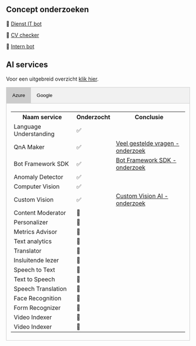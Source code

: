 ## Concept onderzoeken

🤖 [Dienst IT bot][Dienst it bot.zip]

📝 [CV checker][CV Checker.zip]

💬 [Intern bot][Internbot.zip]


## AI services 

Voor een uitgebreid overzicht [klik hier][Overzicht AI service onderzoek.xlsx].

<!-- Tab links -->
<div class="tab">
  <button class="tablinks active" onclick="openCity(event, 'Azure')">Azure</button>
  <button class="tablinks" onclick="openCity(event, 'Google')">Google</button>
</div>

<!-- Tab content -->
<div id="Azure" class="tabcontent" style="display: block;">
  <table style="margin-left: auto; margin-right: auto;">
    <tr>
        <th>Naam service</th>
        <th>Onderzocht</th>
        <th>Conclusie</th>
    </tr>
    <tr>
        <td>Language Understanding</td>
        <td>✅</td>
        <td></td>
    </tr>
    <tr>
        <td>QnA Maker</td>
        <td>✅</td>
        <td><a href="https://github.com/teundeclercq/Research-AI-services/files/5770429/Dienst.it.bot.zip">Veel gestelde vragen - onderzoek</a></td>
    </tr>
    <tr>
        <td>Bot Framework SDK</td>
        <td>✅</td>
        <td><a href="https://github.com/teundeclercq/Research-AI-services/files/5769467/BotFramework.SDK.Microsoft.Azure.zip">Bot Framework SDK - onderzoek</a></td>
    </tr>
    <tr>
        <td>Anomaly Detector</td>
        <td>✅</td>
        <td></td>
    </tr>
    <tr>
        <td>Computer Vision</td>
        <td>✅</td>
        <td></td>
    </tr>
    <tr>
        <td>Custom Vision</td>
        <td>✅</td>
        <td><a href="https://github.com/teundeclercq/Research-AI-services/files/5768963/Onderzoek.customAI.pdf">Custom Vision AI - onderzoek</a></td>
    </tr>
    <tr>
        <td>Content Moderator</td>
        <td>🚫</td>
        <td></td>
    </tr>
    <tr>
        <td>Personalizer</td>
        <td>🚫</td>
        <td></td>
    </tr>
    <tr>
        <td>Metrics Advisor</td>
        <td>🚫</td>
        <td></td>
    </tr>
    <tr>
        <td>Text analytics</td>
        <td>🚫</td>
        <td></td>
    </tr>
    <tr>
        <td>Translator</td>
        <td>🚫</td>
        <td></td>
    </tr>    
    <tr>
        <td>Insluitende lezer</td>
        <td>🚫</td>
        <td></td>
    </tr>
    <tr>
        <td>Speech to Text</td>
        <td>🚫</td>
        <td></td>
    </tr>
    <tr>
        <td>Text to Speech</td>
        <td>🚫</td>
        <td></td>
    </tr>
    <tr>
        <td>Speech Translation </td>
        <td>🚫</td>
        <td></td>
    </tr>
    <tr>
        <td>Face Recognition</td>
        <td>🚫</td>
        <td></td>
    </tr>
    <tr>
        <td>Form Recognizer</td>
        <td>🚫</td>
        <td></td>
    </tr>
    <tr>
        <td>Video Indexer</td>
        <td>🚫</td>
        <td></td>
    </tr>    
    <tr>
        <td>Video Indexer</td>
        <td>🚫</td>
        <td></td>
    </tr>
  </table>
  

</div>

<div id="Google" class="tabcontent">
   <table>
    <tr>
       <th>Naam service</th>
       <th>Onderzocht</th>
       <th>Conclusie</th>
    </tr>
    <tr>
        <td>Face detection</td>   
        <td>✅</td>
        <td>
                    <a href="https://github.com/teundeclercq/Research-AI-services/files/5769353/Face.detection.-.Google.zip">Face detection - onderzoek</a>
                    <br>
                    <a href="https://github.com/teundeclercq/Research-AI-services/files/5770430/CV.Checker.zip">CV checker - onderzoek</a>
        </td>
    </tr>    
    <tr>
        <td>Text Recognition</td>   
        <td>✅</td>
        <td>
            <a href="https://github.com/teundeclercq/Research-AI-services/files/5769359/Text.recognition.-.Google.zip">Text Recognition - onderzoek</a>
            <br>
            <a href="https://github.com/teundeclercq/Research-AI-services/files/5770430/CV.Checker.zip">CV checker - onderzoek</a>
        </td>
    </tr>
    <tr>
        <td>Dialogflow</td>   
        <td>✅</td>
        <td><a href="https://github.com/teundeclercq/Research-AI-services/files/5770429/Dienst.it.bot.zip">Veelgestelde vragen onderzoek</a></td>
    </tr>
    <tr>
        <td>Image labelling</td>   
        <td>✅</td>
        <td><a href="https://github.com/teundeclercq/Research-AI-services/files/5769356/Image.labelling.-.Google.zip">Image labelling - onderzoek</a></td>
    </tr>
    <tr>
        <td>Object detection</td>   
        <td>✅</td>
        <td><a href="https://github.com/teundeclercq/Research-AI-services/files/5769358/Object.detection.-.Google.zip">Object detection - onderzoek</a></td>
    </tr>
    <tr>
        <td>Speech-to-text</td>   
        <td>🚫</td>
        <td></td>
    </tr>
    <tr>
        <td>Text-to-speech</td>   
        <td>🚫</td>
        <td></td>
    </tr>
    <tr>
        <td>Contact center AI</td>   
        <td>🚫</td>
        <td></td>
    </tr>
    <tr>
        <td>Natural Language</td>   
        <td>🚫</td>
        <td></td>
    </tr>
    <tr>
        <td>Translation</td>   
        <td>🚫</td>
        <td></td>
    </tr>
    <tr>
        <td>Vision OCR</td>   
        <td>🚫</td>
        <td></td>
    </tr>
    <tr>
        <td>Document AI API</td>   
        <td>🚫</td>
        <td></td>
    </tr>
    <tr>
        <td>Invoice parser</td>   
        <td>🚫</td>
        <td></td>
    </tr>
    <tr>
        <td>Form parser</td>   
        <td>🚫</td>
        <td></td>
    </tr>
    <tr>
        <td>Base OCR</td>   
        <td>🚫</td>
        <td></td>
    </tr>
    <tr>
        <td>Base OCR</td>   
        <td>🚫</td>
        <td></td>
    </tr>
    <tr>
        <td>Media Translation</td>   
        <td>🚫</td>
        <td></td>
    </tr>
    <tr>
        <td>Healthcare Natural Language</td>   
        <td>🚫</td>
        <td></td>
    </tr>
    <tr>
        <td>Recommendations AI</td>   
        <td>🚫</td>
        <td></td>
    </tr>
    
   </table>

</div>



<script>
function openCity(evt, cityName) {
  // Declare all variables
  var i, tabcontent, tablinks;

  // Get all elements with class="tabcontent" and hide them
  tabcontent = document.getElementsByClassName("tabcontent");
  for (i = 0; i < tabcontent.length; i++) {
    tabcontent[i].style.display = "none";
  }

  // Get all elements with class="tablinks" and remove the class "active"
  tablinks = document.getElementsByClassName("tablinks");
  for (i = 0; i < tablinks.length; i++) {
    tablinks[i].className = tablinks[i].className.replace(" active", "");
  }

  // Show the current tab, and add an "active" class to the button that opened the tab
  document.getElementById(cityName).style.display = "block";
  evt.currentTarget.className += " active";
} 
</script>

<style>
.tab {
  overflow: hidden;
  border: 1px solid #ccc;
  background-color: #f1f1f1;
}

/* Style the buttons that are used to open the tab content */
.tab button {
  background-color: inherit;
  float: left;
  border: none;
  outline: none;
  cursor: pointer;
  padding: 14px 16px;
  transition: 0.3s;
}

/* Change background color of buttons on hover */
.tab button:hover {
  background-color: #ddd;
}

/* Create an active/current tablink class */
.tab button.active {
  background-color: #ccc;
}

/* Style the tab content */
.tabcontent {
  display: none;
  padding: 6px 12px;
  border: 1px solid #ccc;
  border-top: none;
} 
</style>

[Overzicht AI service onderzoek.xlsx]:https://github.com/teundeclercq/Research-AI-services/files/5770573/Overzicht.AI.service.onderzoek.xlsx
[Onderzoek customAI.pdf]:https://github.com/teundeclercq/Research-AI-services/files/5768963/Onderzoek.customAI.pdf
[Face detection - Google.zip]:https://github.com/teundeclercq/Research-AI-services/files/5769353/Face.detection.-.Google.zip
[Image labelling - Google.zip]:https://github.com/teundeclercq/Research-AI-services/files/5769356/Image.labelling.-.Google.zip
[Object detection - Google.zip]:https://github.com/teundeclercq/Research-AI-services/files/5769358/Object.detection.-.Google.zip
[Text recognition - Google.zip]:https://github.com/teundeclercq/Research-AI-services/files/5769359/Text.recognition.-.Google.zip
[BotFramework SDK Microsoft Azure.zip]:https://github.com/teundeclercq/Research-AI-services/files/5769467/BotFramework.SDK.Microsoft.Azure.zip

[Dienst it bot.zip]:https://github.com/teundeclercq/Research-AI-services/files/5770429/Dienst.it.bot.zip
[CV Checker.zip]:https://github.com/teundeclercq/Research-AI-services/files/5770430/CV.Checker.zip


[Internbot.zip]:https://github.com/teundeclercq/Research-AI-services/files/5769471/Internbot.zip

